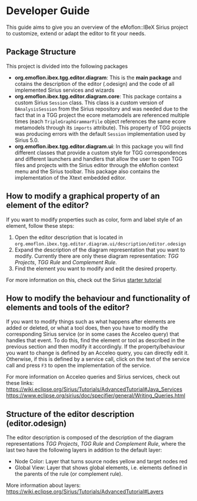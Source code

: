 # Developer Guide
This guide aims to give you an overview of the eMoflon::IBeX Sirius project to customize, extend or adapt the editor to fit your needs.
## Package Structure
This project is divided into the following packages
* **org.emoflon.ibex.tgg.editor.diagram**:  This is the **main package** and cotains the description of the editor (.odesign) and the code of all implemented Sirius services and wizards
* **org.emoflon.ibex.tgg.editor.diagram.core**: This package contains a custom Sirius `Session` class. This class is a custom version of `DAnalysisSession` from the Sirius repository and was needed due to the fact that in a TGG project the ecore metamodels are referenced multiple times (each `TripleGraphGrammarFile` object references the same ecore metamodels through its `imports` attribute). This property of TGG projects was producing errors with the default `Session` implementation used by Sirius 5.0.
* **org.emoflon.ibex.tgg.editor.diagram.ui**: In this package you will find different classes that provide a custom style for TGG correspondences and different launchers and handlers that allow the user to open TGG files and projects with the Sirius editor through the eMoflon context menu and the Sirius toolbar. This package also contains the implementation of the Xtext embedded editor.
## How to modify a graphical property of an element of the editor?
If you want to modify properties such as color, form and label style of an element, follow these steps:
1. Open the editor description that is located in `org.emoflon.ibex.tgg.editor.diagram.ui/description/editor.odesign`
2. Expand the description of the diagram representation that you want to modify. Currently there are only these diagram representation: *TGG Projects*, *TGG Rule* and *Complement Rule*.
3. Find the element you want to modify and edit the desired property.

For more information on this, check out the Sirius [starter tutorial](https://wiki.eclipse.org/Sirius/Tutorials/StarterTutorial#Improve_the_Style_of_the_Nodel)

## How to modify the behaviour and functionality of elements and tools of the editor?
 If you want to modify things such as what happens after elements are added or deleted, or what a tool does, then you have to modify the corresponding Sirius service (or in some cases the Acceleo query) that handles that event. To do this, find the element or tool as described in the previous section and then modify it accordingly. If the property/behaviour you want to change is defined by an Acceleo query, you can directly edit it. Otherwise, if this is defined by a service call, click on the text of the service call and press `F3` to open the implementation of the service.

 For more information on Acceleo queries and Sirius services, check out these links:
https://wiki.eclipse.org/Sirius/Tutorials/AdvancedTutorial#Java_Services
https://www.eclipse.org/sirius/doc/specifier/general/Writing_Queries.html

## Structure of the editor description (editor.odesign)
The editor description is composed of the description of the diagram representations *TGG Projects*, *TGG Rule* and *Complement Rule*, where the last two have the following layers in addition to the default layer:
* Node Color: Layer that turns source nodes yellow and target nodes red
* Global View: Layer that shows global elements, i.e. elements defined in the parents of the rule (or complement rule).

More information about layers: https://wiki.eclipse.org/Sirius/Tutorials/AdvancedTutorial#Layers
